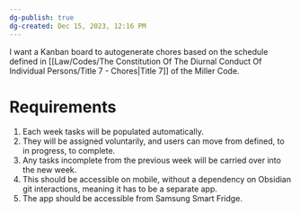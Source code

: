 ```yaml
---
dg-publish: true
dg-created: Dec 15, 2023, 12:16 PM
---
```


I want a Kanban board to autogenerate chores based on the schedule defined in [[Law/Codes/The Constitution Of The Diurnal Conduct Of Individual Persons/Title 7 - Chores\|Title 7]] of the Miller Code.    

# Requirements
1. Each week tasks will be populated automatically.
2. They will be assigned voluntarily, and users can move from defined, to in progress, to complete.
3. Any tasks incomplete from the previous week will be carried over into the new week.
4. This should be accessible on mobile, without a dependency on Obsidian git interactions, meaning it has to be a separate app.
5. The app should be accessible from Samsung Smart Fridge.